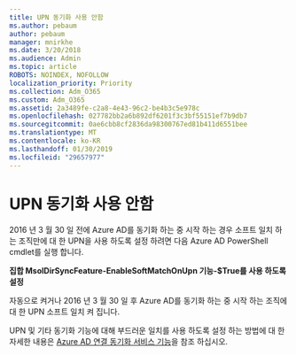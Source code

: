 ```yaml
---
title: UPN 동기화 사용 안함
ms.author: pebaum
author: pebaum
manager: mnirkhe
ms.date: 3/20/2018
ms.audience: Admin
ms.topic: article
ROBOTS: NOINDEX, NOFOLLOW
localization_priority: Priority
ms.collection: Adm_O365
ms.custom: Adm_O365
ms.assetid: 2a3489fe-c2a8-4e43-96c2-be4b3c5e978c
ms.openlocfilehash: 027782bb2a6b892df6201f3c3bf55151ef7b9db7
ms.sourcegitcommit: 0ae6cbb8cf2836da98300767ed81b411d6551bee
ms.translationtype: MT
ms.contentlocale: ko-KR
ms.lasthandoff: 01/30/2019
ms.locfileid: "29657977"
---
```

# <a name="upn-sync-disabled"></a>UPN 동기화 사용 안함

2016 년 3 월 30 일 전에 Azure AD를 동기화 하는 중 시작 하는 경우 소프트 일치 하는 조직만에 대 한 UPN을 사용 하도록 설정 하려면 다음 Azure AD PowerShell cmdlet를 실행 합니다.
  
 **집합 MsolDirSyncFeature-EnableSoftMatchOnUpn 기능-$True를 사용 하도록 설정**
  
자동으로 켜거나 2016 년 3 월 30 일 후 Azure AD를 동기화 하는 중 시작 하는 조직에 대 한 UPN 소프트 일치 켜 집니다.
  
UPN 및 기타 동기화 기능에 대해 부드러운 일치를 사용 하도록 설정 하는 방법에 대 한 자세한 내용은 [Azure AD 연결 동기화 서비스 기능](https://docs.microsoft.com/azure/active-directory/connect/active-directory-aadconnectsyncservice-features)을 참조 하십시오.
  

